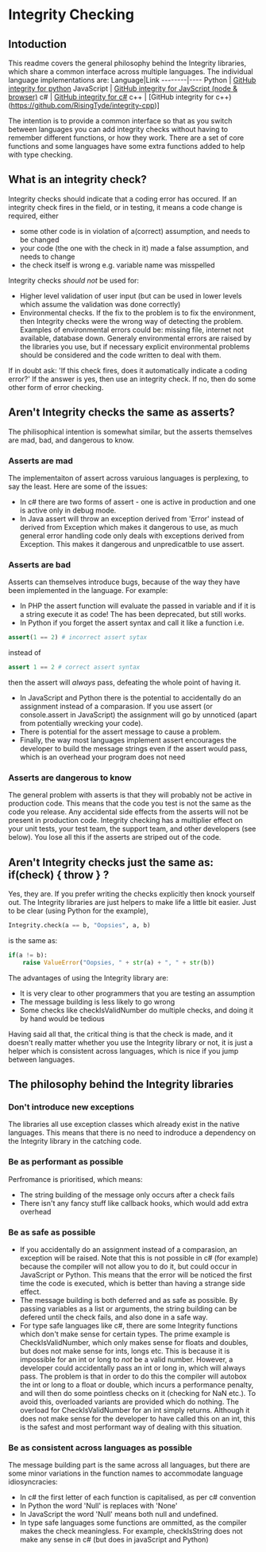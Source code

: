 # Integrity Checking

## Intoduction

This readme covers the general philosophy behind the Integrity libraries, which share a common interface across multiple languages. The individual language implementations are:
Language|Link
--------|----
Python | [GitHub integrity for python](https://github.com/RisingTyde/integrity-py)
JavaScript | [GitHub integrity for JavScript (node & browser)](https://github.com/RisingTyde/integrity-js)
c# | [GitHub integrity for c#](https://github.com/RisingTyde/integrity-cs)
c++ | [GitHub integrity for c++)(https://github.com/RisingTyde/integrity-cpp)]

The intention is to provide a common interface so that as you switch between languages you can add integrity checks without having to remember different functions, or how they work. There are a set of core functions and some languages have some extra functions added to help with type checking.

## What is an integrity check?

Integrity checks should indicate that a coding error has occured. If an integrity check fires in the field, or in testing, it means a code change is required, either 
* some other code is in violation of a(correct) assumption, and needs to be changed
* your code (the one with the check in it) made a false assumption, and needs to change
* the check itself is wrong e.g. variable name was misspelled

Integrity checks *should not* be used for:
* Higher level validation of user input (but can be used in lower levels which assume the validation was done correctly)
* Environmental checks. If the fix to the problem is to fix the environment, then Integrity checks were the wrong way of detecting the problem. Examples of environmental errors could be: missing file, internet not available, database down. Generaly environmental errors are raised by the libraries you use, but if necessary explicit environmental problems should be considered and the code written to deal with them.

If in doubt ask: 'If this check fires, does it automatically indicate a coding error?' If the answer is yes, then use an integrity check. If no, then do some other form of error checking.

## Aren't Integrity checks the same as asserts?
The philisophical intention is somewhat similar, but the asserts themselves are mad, bad, and dangerous to know.
### Asserts are mad
The implementaiton of assert across varuious languages is perplexing, to say the least. Here are some of the issues:
* In c# there are two forms of assert - one is active in production and one is active only in debug mode.
* In Java assert will throw an exception derived from 'Error' instead of derived from Exception which makes it dangerous to use, as much general error handling code only deals with exceptions derived from Exception. This makes it dangerous and unpredicatble to use assert.
### Asserts are bad
Asserts can themselves introduce bugs, because of the way they have been implemented in the language. For example:
* In PHP the assert function will evaluate the passed in variable and if it is a string execute it as code! The has been deprecated, but still works.
* In Python if you forget the assert syntax and call it like a function i.e.
```python
assert(1 == 2) # incorrect assert sytax
```
instead of
```python
assert 1 == 2 # correct assert syntax
```
then the assert will *always* pass, defeating the whole point of having it.
* In JavaScript and Python there is the potential to accidentally do an assignment instead of a comparasion. If you use assert (or console.assert in JavaScript) the assignment will go by unnoticed (apart from potentially wrecking your code).
* There is potential for the assert message to cause a problem. 
* Finally, the way most languages implement assert encourages the developer to build the message strings even if the assert would pass, which is an overhead your program does not need
### Asserts are dangerous to know
The general problem with asserts is that they will probably not be active in production code. This means that the code you test is not the same as the code you release. Any accidental side effects from the asserts will not be present in production code. Integrity checking has a multiplier effect on your unit tests, your test team, the support team, and other developers (see below). You lose all this if the asserts are striped out of the code.

## Aren't Integrity checks just the same as: if(check) { throw } ?

Yes, they are. If you prefer writing the checks explicitly then knock yourself out. The Integrity libraries are just helpers to make life a little bit easier. Just to be clear (using Python for the example),
```Python
Integrity.check(a == b, "Oopsies", a, b)
```
is the same as:
```Python
if(a != b):
    raise ValueError("Oopsies, " + str(a) + ", " + str(b))
```
The advantages of using the Integrity library are:
* It is very clear to other programmers that you are testing an assumption
* The message building is less likely to go wrong
* Some checks like checkIsValidNumber do multiple checks, and doing it by hand would be tedious

Having said all that, the critical thing is that the check is made, and it doesn't really matter whether you use the Integrity library or not, it is just a helper which is consistent across languages, which is nice if you jump between languages.

## The philosophy behind the Integrity libraries

### Don't introduce new exceptions
The libraries all use exception classes which already exist in the native languages. This means that there is no need to indroduce a dependency on the Integrity library in the catching code.

### Be as performant as possible
Perfromance is prioritised, which means:
* The string building of the message only occurs after a check fails
* There isn't any fancy stuff like callback hooks, which would add extra overhead

### Be as safe as possible
* If you accidentally do an assignment instead of a comparasion, an exception will be raised. Note that this is not possible in c# (for example) because the compiler will not allow you to do it, but could occur in JavaScript or Python. This means that the error will be noticed the first time the code is executed, which is better than having a strange side effect.
* The message building is both deferred and as safe as possible. By passing variables as a list or arguments, the string building can be defered until the check fails, and also done in a safe way.
* For type safe languages like c#, there are some Integrity functions which don't make sense for certain types. The prime example is CheckIsValidNumber, which only makes sense for floats and doubles, but does not make sense for ints, longs etc. This is because it is impossible for an int or long to *not* be a valid number. However, a developer could accidentally pass an int or long in, which will always pass. The problem is that in order to do this the compiler will autobox the int or long to a float or double, which incurs a performance penalty, and will then do some pointless checks on it (checking for NaN etc.). To avoid this, overloaded variants are provided which do nothing. The overload for CheckIsValidNumber for an int simply returns. Although it does not make sense for the developer to have called this on an int, this is the safest and most performant way of dealing with this situation.

### Be as consistent across languages as possible
The message building part is the same across all languages, but there are some minor variations in the function names to accommodate language idiosyncracies:
* In c# the first letter of each function is capitalised, as per c# convention
* In Python the word 'Null' is replaces with 'None'
* In JavaScript the word 'Null' means both null and undefined.
* In type safe languages some functions are ommitted, as the compiler makes the check meaningless. For example, checkIsString does not make any sense in c# (but does in javaScript and Python) 
